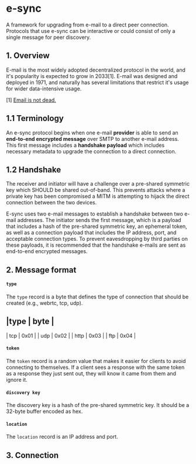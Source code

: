 # e-sync

A framework for upgrading from e-mail to a direct peer connection. Protocols that use e-sync can be interactive or could consist of only a single message for peer discovery.

## 1. Overview

E-mail is the most widely adopted decentralized protocol in the world, and it's popularity is expected to grow in 2033[1]. E-mail was designed and deployed in 1971, and naturally has several limitations that restrict it's usage for wider data-intensive usage. 

[1] [Email is not dead.](https://emailisnotdead.com)

## 1.1 Terminology

An e-sync protocol begins when one e-mail **provider** is able to send an **end-to-end encrypted message** over SMTP to another e-mail address. This first message includes a **handshake payload** which includes necessary metadata to upgrade the connection to a direct connection.

## 1.2 Handshake

The receiver and initiator will have a challenge over a pre-shared symmetric key which SHOULD be shared out-of-band. This prevents attacks where a private key has been compromised a MITM is attempting to hijack the direct connection between the two devices.

E-sync uses two e-mail messages to establish a handshake between two e-mail addresses. The initiator sends the first message, which is a payload that includes  a hash of the pre-shared symmetric key, an ephemeral token, as well as a connection payload that includes the IP address, port, and acceptable connection types. To prevent eavesdropping by third parties on these payloads, it is recommended that the handshake e-mails are sent as end-to-end encrypted messages. 

## 2. Message format

#### `type` 

The `type` record is a byte that defines the type of connection that should be
created (e.g., webrtc, tcp, udp).

|type | byte | 
---------------
| tcp | 0x01 |
| udp | 0x02 |
| http | 0x03 |
| ftp | 0x04 |

#### `token`

The `token` record is a random value that makes it easier for clients to avoid
connecting to themselves. If a client sees a response with the same token as
a response they just sent out, they will know it came from them and ignore it. 

#### `discovery key`

The discovery key is a hash of the pre-shared symmetric key. It should be a 32-byte buffer encoded as hex.

#### `location`

The `location` record is an IP address and port.

## 3. Connection




